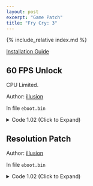 ```yaml
---
layout: post
excerpt: "Game Patch"
title: "Fry Cry: 3"
---
```


<!-- # {{ page.title }} -->

{% include_relative index.md %}

[Installation Guide](/install-instructions/)

## 60 FPS Unlock

CPU Limited.

Author: [illusion](https://twitter.com/illusion0002)

In file `eboot.bin`

<details>
<summary>Code 1.02 (Click to Expand)</summary>

{% highlight none %}
BE 01 00 00 00 E8 C1 A5 23 01

BE 00 00 00 00 E8 C1 A5 23 01
{% endhighlight %}

</details>

## Resolution Patch

Author: [illusion](https://twitter.com/illusion0002)

In file `eboot.bin`

<details>
<summary>Code 1.02 (Click to Expand)</summary>

{% highlight none %}
# Base backbuffers
41 BE 80 07 00 00 BB 38 04 00 00

41 BE 00 05 00 00 BB D0 02 00 00

# Pro backbuffers
# experminent for yourself what works best.

# Height
48 89 18 E8 5A A9 23 01 83 F8 01 B8 00 0A 00 00

# Width
B8 A0 05 00 00 C4 C1 7A 2A C6 0F 44 D8 44 89 35 E7 2D
{% endhighlight %}

</details>

